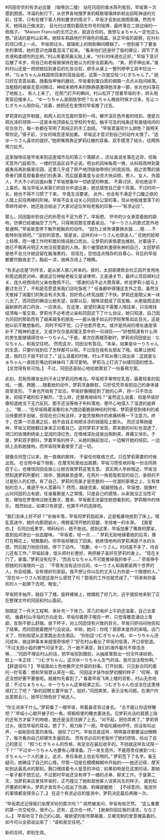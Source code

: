 #冈田奈奈的有求必应屋
（咖啡店二楼）
站在冈田的香水陈列柜前，早坂第一次感到困惑。冷温的射灯下，从世界各地搜罗来的精致玻璃体折射出目眩神迷的光彩。往常，只有在楼下客人特别要求的情况下，早坂才会到此按图索骥。然而今天，她得自己做决定。
目光扫过镌刻着陌生符号的铭牌，最终落在二排边缘的一枚瓶子。
“Maison Francis的无尽之水，挺适合你的。我想なぁちゃん一定也这么想。”说话的是村山彩希。她轻车熟路地拧开锡色的瓶盖，扶正早坂的肩膀，在衬衫的领口喷上一点。
早坂侧过头，玻璃柜上的倒影瞬间模糊了。一想到接下了要发生的事情，她的意识也跟着混沌了起来。
“看来他们还是听了我的建议，调节了洗衣液和柔顺剂的比例。”村山笑着把鼻尖贴上来，“衬衫的味道也正好。”
早坂下意识后撤了半步，将自己和老板娘保持在她认为的安全距离内。
“来，把手伸出来。”谁料村山还是一把把她拉到身后的化妆台前，顺手从桌上一整列修甲工具中捡出一样。“なぁちゃん从韩国带回来的高级品呢。这第一次就交给つむぎちゃん了。”
她只好在乖乖站着。随着指甲锉的磨动，早坂看到蛋白质的细屑一点点从指间掉落。当粗糙的棱痕无意间擦过，神经末梢传来的酥麻感激得她浑身一颤，余光也抖落在了地板上。
有人上来了。
在房门打开的瞬间，村山松开了捏着早坂的手，转头用笑容迎接来人。
“ゆーりちゃん是刚放学吧？なぁちゃん晚些时候才过来，先让つむぎちゃん陪你玩。”说着，她把还在发愣的早坂推了过去。




梦莉穿的这件制服，和两人初次见面时穿的一样。解开深灰色外套的纽扣，便是古铜光泽的领带——这是本地顶级私立学校的专配。触手可及的线条还有接缝线间的咬合张力，每一处都在写明了其纯正的手工血统。
“早坂君喜欢什么颜色？我明天帮你定。”镜子前，少女的喘息逐渐加重。
早坂这才意识到自己的动作太慢了。“选ゆーりさん喜欢的就好。”她把嘴唇靠近梦莉红嫩的耳垂，双手摸清了结头，往两侧用力扯开。




这家咖啡店是早坂来到这座城市后的第三个落脚点 。店址虽说坐落在近郊，但每天意外门庭若市。一楼的饮品区自不必说。吧台的风味每周一换，从科班雨林到夏威夷岛再到翡翠庄园，这里几乎成了原产地顶级咖啡师们的竞技场。趋之若鹜的猎奇者们屏息观看着他们的表演，而后就着美食与谈资大快朵颐。男人、女人、外国人，不大不小的店面纠集了早坂想象中一切欲望的种类。
不算讨厌，却也绝谈不上喜欢。每当早坂从来客们的目光中退出身，她总感觉自己是个异类。不过时间一长，她也不得不习惯了下来。
毕竟生活要紧。
此外，也会有不满足于口腹之欲的人踏上前往两楼的阶梯。早坂不会主动关心冈田办公室的事，但从地板缝里落下的零碎传闻中，她还是总结出了大家对这位年轻老板的印象——“有求必应”。



那么，冈田能听到自己的祈愿也不足为奇了。早坂想。
怀中的少女承受着她的舔吻，仿佛已经被抽空了力气，只得用双膝支撑着桌沿。
“ゆーりさん的款式意外地普通啊。”早坂故意停下解开她胸衣的动作。
“因为上体育课要换衣服……嗯……不能特别张扬吧。”
“没别的意思。我是说，这样的ゆーりさん也很迷人。”
在她的脸颊上轻啄，而一楼工作时积累的情话脱口而出，让梦莉的表情更加难耐。对着镜子，她已不敢再光明正大地注视里面的人物。那个被情欲刺激得失神的自己，太田梦莉是绝不会允许她逗留在脑海里的。
但现在，恐怕这点残存的自尊心，背后的早坂都要尽数收走了。胸前一凉，她再次闭上了眼睛。



“有求必应屋”的传言，是从家人那儿听来的。彼时，太田家建筑会社正因开发用地和周边居民对峙。据说这位神秘老板又是请律师，又是通关节，最终让项目顺利过关，连久经商场的父亲也敬佩不已。
“感谢的话不必大费周章。听说梦莉小姐马上要过生日了，不知是否愿意来我们店吃饭呢？”
任谁都听得懂这言外之意。虽然当天推掉了闺蜜们的聚会有点失落，但好奇心终究战胜了不快，梦莉还是随父亲一块儿去了。而冈田的确没让她失望。自那以后，咖啡店就成了百宝箱，从绝版周边到最新款的进口药妆，一应俱全。
在这里，欲望的满足不需要人情往来，只消用钱结清每一笔交易。梦莉也不必考虑父亲和冈田定下了什么协议，她只知道，自己因为冈田的帮助而有了越来越多的朋友——能从强手如云的学校聚焦如此目光，这是她以前不敢想象的。
同时不知不觉，口子也愈开愈大。或许是热闹的增长速度填补不了精神的虚无，又或许仅仅是闺蜜无意中的一句调侃——“好想知道有什么样的男生能够镇得住ゆーりちゃん。”于是，某次在两楼茶歇时，梦莉向冈田提出：ななちゃん，和我交往吧。
然而这次，冈田没有答应。“本来，如果是ゆーりちゃん的生意，只要价钱到位了怎样都可以啦。不过现在我有女朋友了哦。如果让她知道，我的日子就不好过了。”
这么说着的时候，村山不知从哪儿探出来：这就是なぁちゃん一直挂在嘴边的妹妹吗？真可爱呐。
梦莉马上打消了纠缠冈田的想法。
【总觉得有些可怕。】
不过，冈田还是贴心地给她策划了一份备用方案。



此刻，忍耐而爆发出的汗水让梦莉闷热难当。早坂把手掌停在乳首，画着轻柔的弧线。一圈、两圈……随着她的动作，梦莉浑身酥软，只好任凭早坂把自己的身体揉捏至变形。
下身也开始有了反应。早坂好像捕捉到了她的心声，将一只手空出来，把褶子裙的扣子解开。“怎么样，还要再继续吗？”虽然这么说着，但是早坂好像知道她当下无力反抗，那手还没等格子布料落地，便坏心地探入了湿透的底裤上。
“嗯……”在早坂隔着渐重的水汽搅动着脆弱神经的时候，梦莉感受到锋利的桌沿快要把手划破，但现在也只有这样，才能凭借稍许的疼痛转移一下注意力。终于，在第一次高潮之后，她不由自主地把冰凉的镜面贴上额头。
而还没等她缓神，早坂又把她翻过身来正对着自己。这时梦莉才发现，原来她的衬衫也湿透了，领口的玫瑰刺绣染上湿润的深红色，在情绪深处绽放出荆刺来，疼痛又快乐。于是，梦莉双手颤抖，学着早坂的样子，从她的胸前划过，一边解开她的纽扣，一边倾上去和她接吻。而早坂轻笑着接受了这一切。



就像合同签订以来，她一直做的那样。
不留任何联络方式，只在梦莉需要的时候出现。
在合照中留下侧影，在摩天轮里给出肩膀。早坂习惯性地将每一份合同熟捻于心，也难怪冈田会放心让她去做梦莉这笔生意。
其实两人年龄相近，早坂当然知道梦莉所要的：陪伴、簇拥甚至虚荣。在照片一角若隐若现的自己，承担的不过是别人的幻想。有了自己，梦莉的完美才是完整的——优渥的家境之上，又有体贴的恋人，难道不令人羡慕吗？
然而，越是完美，就越想独占，早坂想，就像村山对冈田的占有欲，任谁看都是人之常情。只是自己的感情，从来就没正当性可言。哪怕在梦里吻过她无数次，醒来，早坂都无法留住她想看到的，梦莉眼中的快乐。
既然如此，如果只有欲望，也算不坏的选择吧。



“我们去床上好不好？”衣袖半落，早坂将梦莉抱起来，近是粗暴地放到了床上。情乱意迷中，她扑向那团幼火，用膝盖顶开她的双腿，寻找唯一的水源。
【我爱你。】
合同白纸黑字，明码标价，她不能说。想到这里，早坂加重了嘴唇的摩挲，直到齿间渗出一丝血腥味。
“早坂君，轻一点……”
梦莉无助地捶着她的后背，像打在棉花上，轻飘飘的。但早坂却被拉了回来。她疼惜地吻向梦莉满是汗水的头颈，然后脱力地抱住她，停下了动作。
“抱歉，ゆーりさん。时间差不多了，待会儿还有工作。”
早坂起身，低头把衬衫整好，再把被子盖好在梦莉的身上。
“现在关门了，笨蛋。”梦莉没有松手，“而且ななちゃん不可能推掉我的单子……”
早坂伸手把她的刘海理向一边：
“不管有没有这份合同，ゆーりさん和我都是两个世界的人。你会结婚，会有很好的家庭。我不想让你以后的丈夫认为你是一个随便的人。”
“现在ゆーりさん知道这是什么感觉了吗？那我的工作也就完成了。”
“将来和你喜欢的人一起做下去吧。晚安。”

早坂把手抽开，独自下了楼。旋转楼梯上，她踉跄了好几次，近乎狼狈地来到了正在整理文件的冈田和村山面前。


刚搞定了一件大工程啊，来补充一下体力。茶几的电炉上牛奶还温着，自己去拿吧。
循着村山手指的方向走去，早坂仰着脖子喝完一杯，只觉得暖意涌动上胃部，反倒不那么舒服。放下杯子，对上冈田饶有兴致的目光，早坂只好闷闷地告知了结果。而冈田抿着搅拌勺没说话。半晌，她问：你呢？那原本是你的床哦。店门关了，你别指望从这里跳出去住酒店。
“你别逗つむぎちゃん啦。ゆーりちゃん还问成年，做这种事本来就很奇怪吧？”好在村山看出了早坂的低落，开口安慰道。
“不过太田小姐的脾气可说不定。万一她不满意，我们的海外蜜月不得泡汤嘛……”冈田不理会村山的话，把早坂招到跟前，从抽屉里取出一份文件递给她，脸上一本正经：“つむぎちゃん，这次ゆーりちゃん生气的话，我可没法帮你啊。”
【辞退信吗？】
早坂面如土色地撕开文件袋的封条。打开封面，只见新合同的委托一栏写着：想和早坂君认真在一起。
冈田这才装作如梦初醒的样子：“哎呀，我还没想好要不要接呢。就被你先看到了。”
看着早坂飞奔上楼的背影，村山无奈地说：不过なぁちゃん，ゆーりちゃん这单结束之后，つむぎちゃん也没法在这里继续打工了吧？
“新的招聘又要开始了，挺好。”冈田笑笑，表示没有问题。在濑户内出差那会儿，她早已物色好了候选人。



“你又进来干什么。”梦莉看了一眼早坂，带着鼻音背过身去。
“总不能让你这样睡吧？”早坂小心掀开被子的一角，把橱柜里的睡衣塞进去。见梦莉光洁的肩膀上隐约还有方才留下的吻痕，她还是没忍住拥了上去。“对不起，把你弄疼了。”
梦莉转过头，按住早坂的耳朵。想了下，用力揪了一把。早坂吃痛地哼哼，但没有叫出声，一副削刮任意的表情。
她叹了口气。早坂总是这样，明明喜欢都要溢出眼睛了，每次看向自己却硬生生逼回去。
而有求必应的老板听了她的烦恼，给出了自己的意见：
“照つむぎちゃん的性格，肯定会在最后收手的。不妨就这样去试探一下？”
“不过ゆーりちゃん也要有心理准备。万一发生意外，不能把责任推到つむぎちゃん一个人的身上。这点，责任条款上也会写明的。”
梦莉签下了名字。毫无疑问，她确证了自己的心情。尽管一切是在模模糊糊中开始的——她还记得，摩天轮到达最高点的那刻，胸口缠绕着令人窒息的冲动：如果初吻是在这里的话，那她一辈子都不想忘记。不过那时早坂还没有停下一楼的点单、聊天工作。于是第二天，当梦莉来店里找早坂时，正巧撞见了她和其他客人谈笑风生的样子。
直到松开攥紧的拳头，梦莉才发现手心掐出了伤痕。刺痛提醒她：
【不经意间，我连你的事情都变得贪心了。】
在这个有求必应的旋涡中，梦莉决定最后再赌一次。

“早坂君还记得我们坐摩天轮的那次吗？”
突然被发问，早坂有些茫然。
“这么重要的第一次交给你，很开心。还有，这次也一样。”
【谢谢你回应我的请求，ななさん。】
早坂听见了自己的心跳。被欲望的街市屏蔽着，又被克制的爱意掩盖着的，如今可以全部说出来了：“请和我交往吧。”

新的合同，即刻生效。
